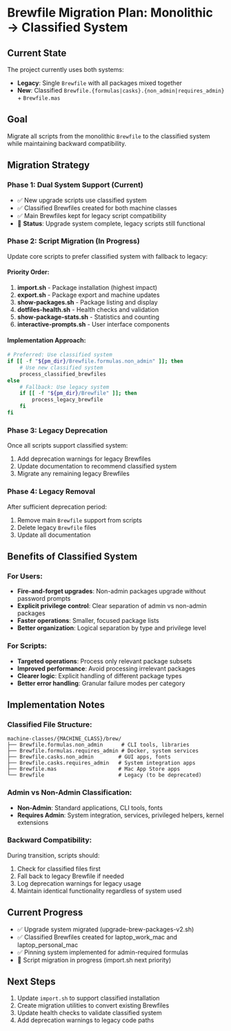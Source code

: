 # Brewfile Migration Plan: Monolithic → Classified System

## Current State
The project currently uses both systems:
- **Legacy**: Single `Brewfile` with all packages mixed together
- **New**: Classified `Brewfile.{formulas|casks}.{non_admin|requires_admin}` + `Brewfile.mas`

## Goal
Migrate all scripts from the monolithic `Brewfile` to the classified system while maintaining backward compatibility.

## Migration Strategy

### Phase 1: Dual System Support (Current)
- ✅ New upgrade scripts use classified system
- ✅ Classified Brewfiles created for both machine classes  
- ✅ Main Brewfiles kept for legacy script compatibility
- 📝 **Status**: Upgrade system complete, legacy scripts still functional

### Phase 2: Script Migration (In Progress)
Update core scripts to prefer classified system with fallback to legacy:

#### Priority Order:
1. **import.sh** - Package installation (highest impact)
2. **export.sh** - Package export and machine updates  
3. **show-packages.sh** - Package listing and display
4. **dotfiles-health.sh** - Health checks and validation
5. **show-package-stats.sh** - Statistics and counting
6. **interactive-prompts.sh** - User interface components

#### Implementation Approach:
```bash
# Preferred: Use classified system
if [[ -f "${pm_dir}/Brewfile.formulas.non_admin" ]]; then
    # Use new classified system
    process_classified_brewfiles
else
    # Fallback: Use legacy system
    if [[ -f "${pm_dir}/Brewfile" ]]; then
        process_legacy_brewfile
    fi
fi
```

### Phase 3: Legacy Deprecation
Once all scripts support classified system:
1. Add deprecation warnings for legacy Brewfiles
2. Update documentation to recommend classified system
3. Migrate any remaining legacy Brewfiles

### Phase 4: Legacy Removal
After sufficient deprecation period:
1. Remove main `Brewfile` support from scripts
2. Delete legacy `Brewfile` files
3. Update all documentation

## Benefits of Classified System

### For Users:
- **Fire-and-forget upgrades**: Non-admin packages upgrade without password prompts
- **Explicit privilege control**: Clear separation of admin vs non-admin packages  
- **Faster operations**: Smaller, focused package lists
- **Better organization**: Logical separation by type and privilege level

### For Scripts:
- **Targeted operations**: Process only relevant package subsets
- **Improved performance**: Avoid processing irrelevant packages
- **Clearer logic**: Explicit handling of different package types
- **Better error handling**: Granular failure modes per category

## Implementation Notes

### Classified File Structure:
```
machine-classes/{MACHINE_CLASS}/brew/
├── Brewfile.formulas.non_admin      # CLI tools, libraries
├── Brewfile.formulas.requires_admin # Docker, system services  
├── Brewfile.casks.non_admin        # GUI apps, fonts
├── Brewfile.casks.requires_admin   # System integration apps
├── Brewfile.mas                    # Mac App Store apps
└── Brewfile                        # Legacy (to be deprecated)
```

### Admin vs Non-Admin Classification:
- **Non-Admin**: Standard applications, CLI tools, fonts
- **Requires Admin**: System integration, services, privileged helpers, kernel extensions

### Backward Compatibility:
During transition, scripts should:
1. Check for classified files first
2. Fall back to legacy Brewfile if needed
3. Log deprecation warnings for legacy usage
4. Maintain identical functionality regardless of system used

## Current Progress
- ✅ Upgrade system migrated (upgrade-brew-packages-v2.sh)
- ✅ Classified Brewfiles created for laptop_work_mac and laptop_personal_mac
- ✅ Pinning system implemented for admin-required formulas
- 🔄 Script migration in progress (import.sh next priority)

## Next Steps
1. Update `import.sh` to support classified installation
2. Create migration utilities to convert existing Brewfiles
3. Update health checks to validate classified system
4. Add deprecation warnings to legacy code paths

